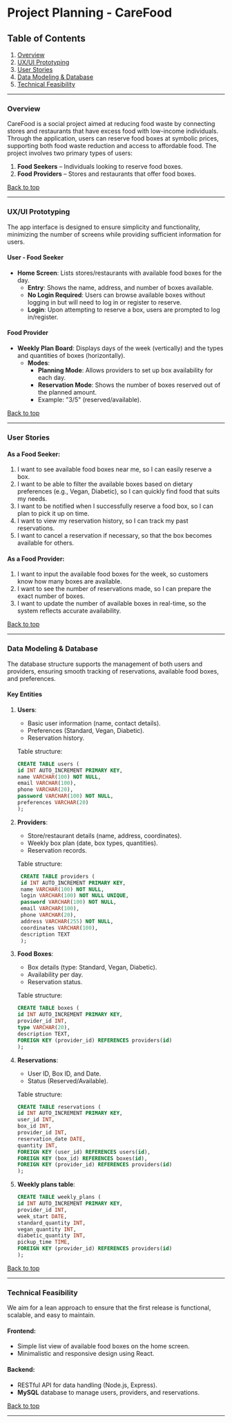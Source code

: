 # Project Planning - CareFood

## Table of Contents

1. [Overview](#overview)
2. [UX/UI Prototyping](#uxui-prototyping)
3. [User Stories](#user-stories)
4. [Data Modeling & Database](#data-modeling--database)
5. [Technical Feasibility](#technical-feasibility)

---

### Overview

CareFood is a social project aimed at reducing food waste by connecting stores and restaurants that have excess food with low-income individuals. Through the application, users can reserve food boxes at symbolic prices, supporting both food waste reduction and access to affordable food. The project involves two primary types of users:

1. **Food Seekers** – Individuals looking to reserve food boxes.
2. **Food Providers** – Stores and restaurants that offer food boxes.

[Back to top](#table-of-contents)

---

### UX/UI Prototyping

The app interface is designed to ensure simplicity and functionality, minimizing the number of screens while providing sufficient information for users.

#### **User - Food Seeker**

- **Home Screen**: Lists stores/restaurants with available food boxes for the day.
  - **Entry**: Shows the name, address, and number of boxes available.
  - **No Login Required**: Users can browse available boxes without logging in but will need to log in or register to reserve.
  - **Login**: Upon attempting to reserve a box, users are prompted to log in/register.

#### **Food Provider**

- **Weekly Plan Board**: Displays days of the week (vertically) and the types and quantities of boxes (horizontally).
  - **Modes**:
    - **Planning Mode**: Allows providers to set up box availability for each day.
    - **Reservation Mode**: Shows the number of boxes reserved out of the planned amount.
    - Example: "3/5" (reserved/available).

[Back to top](#table-of-contents)

---

### User Stories

#### As a Food Seeker:

1. I want to see available food boxes near me, so I can easily reserve a box.
2. I want to be able to filter the available boxes based on dietary preferences (e.g., Vegan, Diabetic), so I can quickly find food that suits my needs.
3. I want to be notified when I successfully reserve a food box, so I can plan to pick it up on time.
4. I want to view my reservation history, so I can track my past reservations.
5. I want to cancel a reservation if necessary, so that the box becomes available for others.

#### As a Food Provider:

1. I want to input the available food boxes for the week, so customers know how many boxes are available.
2. I want to see the number of reservations made, so I can prepare the exact number of boxes.
3. I want to update the number of available boxes in real-time, so the system reflects accurate availability.

[Back to top](#table-of-contents)

---

### Data Modeling & Database

The database structure supports the management of both users and providers, ensuring smooth tracking of reservations, available food boxes, and preferences.

#### **Key Entities**

1. **Users**:
   - Basic user information (name, contact details).
   - Preferences (Standard, Vegan, Diabetic).
   - Reservation history.

    Table structure:

    ```sql
    CREATE TABLE users (
    id INT AUTO_INCREMENT PRIMARY KEY,
    name VARCHAR(100) NOT NULL,
    email VARCHAR(100),
    phone VARCHAR(20),
    password VARCHAR(100) NOT NULL,
    preferences VARCHAR(20)
    );
    ```

2. **Providers**:
   - Store/restaurant details (name, address, coordinates).
   - Weekly box plan (date, box types, quantities).
   - Reservation records.

   Table structure:

   ```sql
    CREATE TABLE providers (
    id INT AUTO_INCREMENT PRIMARY KEY,
    name VARCHAR(100) NOT NULL,
    login VARCHAR(100) NOT NULL UNIQUE,
    password VARCHAR(100) NOT NULL,
    email VARCHAR(100),
    phone VARCHAR(20),
    address VARCHAR(255) NOT NULL,
    coordinates VARCHAR(100),
    description TEXT
    );
    ```

3. **Food Boxes**:
   - Box details (type: Standard, Vegan, Diabetic).
   - Availability per day.
   - Reservation status.

    Table structure:

    ```sql
    CREATE TABLE boxes (
    id INT AUTO_INCREMENT PRIMARY KEY,
    provider_id INT,
    type VARCHAR(20),
    description TEXT,
    FOREIGN KEY (provider_id) REFERENCES providers(id)
    );
    ```

4. **Reservations**:
   - User ID, Box ID, and Date.
   - Status (Reserved/Available).

    Table structure:

    ```sql
    CREATE TABLE reservations (
    id INT AUTO_INCREMENT PRIMARY KEY,
    user_id INT,
    box_id INT,
    provider_id INT,
    reservation_date DATE,
    quantity INT,
    FOREIGN KEY (user_id) REFERENCES users(id),
    FOREIGN KEY (box_id) REFERENCES boxes(id),
    FOREIGN KEY (provider_id) REFERENCES providers(id)
    );
    ```

5. **Weekly plans table**:

    ```sql
    CREATE TABLE weekly_plans (
    id INT AUTO_INCREMENT PRIMARY KEY,
    provider_id INT,
    week_start DATE,
    standard_quantity INT,
    vegan_quantity INT,
    diabetic_quantity INT,
    pickup_time TIME,
    FOREIGN KEY (provider_id) REFERENCES providers(id)
    );

[Back to top](#table-of-contents)

---

### Technical Feasibility

We aim for a lean approach to ensure that the first release is functional, scalable, and easy to maintain.

#### Frontend:

- Simple list view of available food boxes on the home screen.
- Minimalistic and responsive design using React.

#### Backend:

- RESTful API for data handling (Node.js, Express).
- **MySQL** database to manage users, providers, and reservations.

[Back to top](#table-of-contents)

---
